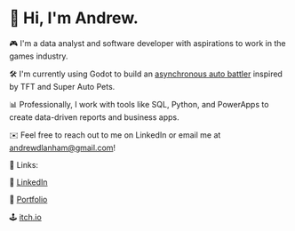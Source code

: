 # 👋 Hi, I'm Andrew.

🎮 I'm a data analyst and software developer with aspirations to work in the games industry.

🛠️ I'm currently using Godot to build an [asynchronous auto battler](https://github.com/andrewdlanham/untitled-auto-battler) inspired by TFT and Super Auto Pets. 

📊 Professionally, I work with tools like SQL, Python, and PowerApps to create data-driven reports and business apps.

✉️ Feel free to reach out to me on LinkedIn or email me at andrewdlanham@gmail.com!

🔗 Links:

💬 [LinkedIn](https://www.linkedin.com/in/andrewdlanham)

💼 [Portfolio](https://www.andrewdlanham.com)

🕹️ [itch.io](https://andrewdlanham.itch.io)
